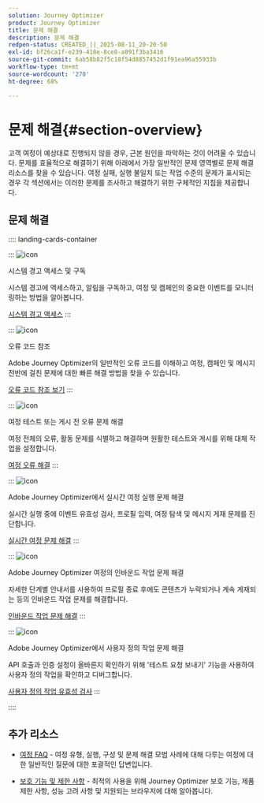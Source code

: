 ```yaml
---
solution: Journey Optimizer
product: Journey Optimizer
title: 문제 해결
description: 문제 해결
redpen-status: CREATED_||_2025-08-11_20-20-50
exl-id: bf26ca1f-e239-418e-8ce8-a891f3ba3416
source-git-commit: 6ab58b82f5c18f54d8857452d1f91ea96a55933b
workflow-type: tm+mt
source-wordcount: '270'
ht-degree: 68%

---
```


# 문제 해결{#section-overview}

고객 여정이 예상대로 진행되지 않을 경우, 근본 원인을 파악하는 것이 어려울 수 있습니다. 문제를 효율적으로 해결하기 위해 아래에서 가장 일반적인 문제 영역별로 문제 해결 리소스를 찾을 수 있습니다. 여정 실패, 실행 불일치 또는 작업 수준의 문제가 표시되는 경우 각 섹션에서는 이러한 문제를 조사하고 해결하기 위한 구체적인 지침을 제공합니다.

## 문제 해결

:::: landing-cards-container

:::
![icon](https://cdn.experienceleague.adobe.com/icons/bell.svg)

시스템 경고 액세스 및 구독

시스템 경고에 액세스하고, 알림을 구독하고, 여정 및 캠페인의 중요한 이벤트를 모니터링하는 방법을 알아봅니다.

[시스템 경고 액세스](../using/reports/alerts.md)
:::

:::
![icon](https://cdn.experienceleague.adobe.com/icons/book.svg)

오류 코드 참조

Adobe Journey Optimizer의 일반적인 오류 코드를 이해하고 여정, 캠페인 및 메시지 전반에 걸친 문제에 대한 빠른 해결 방법을 찾을 수 있습니다.

[오류 코드 참조 보기](../using/building-journeys/error-codes-reference.md)
:::

:::
![icon](https://cdn.experienceleague.adobe.com/icons/list-check.svg)

여정 테스트 또는 게시 전 오류 문제 해결

여정 전체의 오류, 활동 문제를 식별하고 해결하며 원활한 테스트와 게시를 위해 대체 작업을 설정합니다.

[여정 오류 해결](../using/building-journeys/troubleshooting.md)
:::

:::
![icon](https://cdn.experienceleague.adobe.com/icons/code-branch.svg)

Adobe Journey Optimizer에서 실시간 여정 실행 문제 해결

실시간 실행 중에 이벤트 유효성 검사, 프로필 입력, 여정 탐색 및 메시지 게재 문제를 진단합니다.

[실시간 여정 문제 해결](../using/building-journeys/troubleshooting-execution.md)
:::

:::
![icon](https://cdn.experienceleague.adobe.com/icons/puzzle-piece.svg)

Adobe Journey Optimizer 여정의 인바운드 작업 문제 해결

자세한 단계별 안내서를 사용하여 프로필 종료 후에도 콘텐츠가 누락되거나 계속 게재되는 등의 인바운드 작업 문제를 해결합니다.

[인바운드 작업 문제 해결](../using/building-journeys/troubleshooting-inbound.md)
:::

:::
![icon](https://cdn.experienceleague.adobe.com/icons/gear.svg)

Adobe Journey Optimizer에서 사용자 정의 작업 문제 해결

API 호출과 인증 설정이 올바른지 확인하기 위해 &#39;테스트 요청 보내기&#39; 기능을 사용하여 사용자 정의 작업을 확인하고 디버그합니다.

[사용자 정의 작업 유효성 검사](../using/action/troubleshoot-custom-action.md)
:::

::::

## 추가 리소스

* [여정 FAQ](../using/building-journeys/journey-faq.md) - 여정 유형, 실행, 구성 및 문제 해결 모범 사례에 대해 다루는 여정에 대한 일반적인 질문에 대한 포괄적인 답변입니다.

* [보호 기능 및 제한 사항](../using/start/guardrails.md) - 최적의 사용을 위해 Journey Optimizer 보호 기능, 제품 제한 사항, 성능 고려 사항 및 지원되는 브라우저에 대해 알아봅니다.
